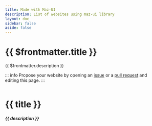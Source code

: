 ```yaml
---
title: Made with Maz-UI
description: List of websites using maz-ui library
layout: doc
sidebar: false
aside: false
---
```


# {{ $frontmatter.title }}

{{ $frontmatter.description }}

::: info
Propose your website by opening an [issue](https://github.com/LouisMazel/maz-ui/issues/new?assignees=LouisMazel&labels=enhancement&projects=&template=feature_request.md&title=%5BFEATURE%5D) or a [pull request](https://github.com/LouisMazel/maz-ui/edit/master/packages/docs/docs/made-with-maz-ui.md) and editing this page.
:::

<div class="flex flex-col" style="display: flex; flex-direction: column; gap: 2rem">
  <MazCard zoom v-for="({images, description, link, title, github }, i) in projects" :key="i" class="maz-w-full" :gallery-height="350" :images="images">
    <h1 class="maz-m-0" style="margin-bottom: 16px;">
      {{ title }}
    </h1>
    <h5 class="maz-m-0">
      {{ description }}
    </h5>
    <template #footer>
      <MazBtn v-if="github" color="black" :href="github" target="_blank" right-icon="github" style="margin-right: 0.5rem;">
        Github
      </MazBtn>
      <MazBtn :href="link" target="_blank" right-icon="arrow-right">
        Show
      </MazBtn>
    </template>
  </MazCard>
</div>

<script lang="ts" setup>
  const projects = [
    {
      title: 'harderbetter.io',
      images: ['https://www.harderbetter.io/images/harderbetter-screenshot.png'],
      description: 'Football predictions between friends',
      link: 'https://www.harderbetter.io'
    },
    {
      title: 'loicmazuel.com',
      images: ['/loicmazuel.png'],
      description: 'Personal Freelance Website',
      link: 'https://www.loicmazuel.com'
    },
    {
      title: 'Vue Smart List UI',
      images: ['/vue-smart-list-ui.png'],
      description: 'An intelligent interface for displaying a list of data and performing filters, sorting and searching on it. Also to display the details of the data.',
      link: 'https://louismazel.github.io/vue-smart-list-ui/',
      github: 'https://github.com/LouisMazel/vue-smart-list-ui'
    },
  ]
</script>
